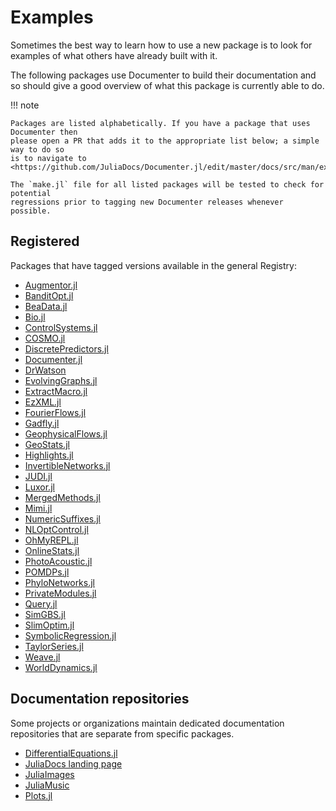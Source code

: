 # Examples

Sometimes the best way to learn how to use a new package is to look for
examples of what others have already built with it.

The following packages use Documenter to build their documentation and so
should give a good overview of what this package is currently able to do.

!!! note

    Packages are listed alphabetically. If you have a package that uses Documenter then
    please open a PR that adds it to the appropriate list below; a simple way to do so
    is to navigate to
    <https://github.com/JuliaDocs/Documenter.jl/edit/master/docs/src/man/examples.md>.

    The `make.jl` file for all listed packages will be tested to check for potential
    regressions prior to tagging new Documenter releases whenever possible.

## Registered

Packages that have tagged versions available in the general Registry:

- [Augmentor.jl](https://evizero.github.io/Augmentor.jl/stable/)
- [BanditOpt.jl](http://rajvishnu.in/BanditOpt.jl/stable/)
- [BeaData.jl](https://stephenbnicar.github.io/BeaData.jl/stable/)
- [Bio.jl](https://biojulia.net/Bio.jl/stable/)
- [ControlSystems.jl](https://juliacontrol.github.io/ControlSystems.jl/stable/)
- [COSMO.jl](https://oxfordcontrol.github.io/COSMO.jl/stable/)
- [DiscretePredictors.jl](https://github.com/v-i-s-h/DiscretePredictors.jl)
- [Documenter.jl](https://documenter.juliadocs.org/stable/)
- [DrWatson](https://juliadynamics.github.io/DrWatson.jl/stable/)
- [EvolvingGraphs.jl](https://etymoio.github.io/EvolvingGraphs.jl/stable/)
- [ExtractMacro.jl](https://carlobaldassi.github.io/ExtractMacro.jl/stable/)
- [EzXML.jl](https://juliaio.github.io/EzXML.jl/stable/)
- [FourierFlows.jl](https://fourierflows.github.io/FourierFlowsDocumentation/stable/)
- [Gadfly.jl](https://gadflyjl.org/stable/)
- [GeophysicalFlows.jl](https://fourierflows.github.io/GeophysicalFlowsDocumentation/stable/)
- [GeoStats.jl](https://juliaearth.github.io/GeoStats.jl/stable/)
- [Highlights.jl](https://highlights.juliadocs.org/stable/)
- [InvertibleNetworks.jl](https://slimgroup.github.io/InvertibleNetworks.jl/stable/)
- [JUDI.jl](https://slimgroup.github.io/JUDI.jl/stable/)
- [Luxor.jl](https://juliagraphics.github.io/Luxor.jl/stable/)
- [MergedMethods.jl](https://michaelhatherly.github.io/MergedMethods.jl/stable/)
- [Mimi.jl](https://www.mimiframework.org/Mimi.jl/stable/)
- [NumericSuffixes.jl](https://michaelhatherly.github.io/NumericSuffixes.jl/stable/)
- [NLOptControl.jl](https://huckl3b3rry87.github.io/MPCDocs.jl/stable/)
- [OhMyREPL.jl](https://github.com/KristofferC/OhMyREPL.jl)
- [OnlineStats.jl](https://joshday.github.io/OnlineStats.jl/stable/)
- [PhotoAcoustic.jl](https://slimgroup.github.io/PhotoAcoustic.jl/stable/)
- [POMDPs.jl](https://juliapomdp.github.io/POMDPs.jl/stable/)
- [PhyloNetworks.jl](https://crsl4.github.io/PhyloNetworks.jl/stable/)
- [PrivateModules.jl](https://michaelhatherly.github.io/PrivateModules.jl/stable/)
- [Query.jl](https://www.queryverse.org/Query.jl/stable/)
- [SimGBS.jl](https://anshess.github.io/SimGBS.jl/stable/)
- [SlimOptim.jl](https://slimgroup.github.io/SlimOptim.jl/stable/)
- [SymbolicRegression.jl](https://astroautomata.com/SymbolicRegression.jl/stable/)
- [TaylorSeries.jl](https://juliadiff.org/TaylorSeries.jl/stable/)
- [Weave.jl](https://weavejl.mpastell.com/stable/)
- [WorldDynamics.jl](https://worlddynamics.github.io/WorldDynamics.jl/stable/)

## Documentation repositories

Some projects or organizations maintain dedicated documentation repositories that are
separate from specific packages.

- [DifferentialEquations.jl](https://diffeq.sciml.ai/dev/)
- [JuliaDocs landing page](https://juliadocs.org/)
- [JuliaImages](https://juliaimages.org)
- [JuliaMusic](https://juliamusic.github.io/JuliaMusic_documentation.jl/dev/)
- [Plots.jl](https://docs.juliaplots.org/dev/)

